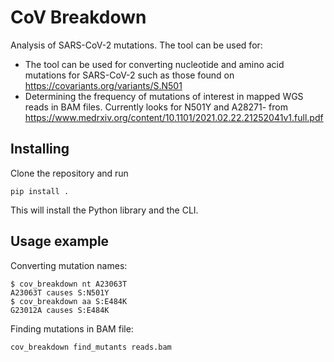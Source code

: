 # CoV Breakdown

Analysis of SARS-CoV-2 mutations. The tool can be used for:

* The tool can be used for converting nucleotide and amino acid mutations for SARS-CoV-2 such as those found on https://covariants.org/variants/S.N501
* Determining the frequency of mutations of interest in mapped WGS reads in BAM files. Currently looks for N501Y and A28271- from https://www.medrxiv.org/content/10.1101/2021.02.22.21252041v1.full.pdf

## Installing

Clone the repository and run

`pip install .`

This will install the Python library and the CLI.

## Usage example

Converting mutation names:

```
$ cov_breakdown nt A23063T
A23063T causes S:N501Y
$ cov_breakdown aa S:E484K
G23012A causes S:E484K
```

Finding mutations in BAM file:

```
cov_breakdown find_mutants reads.bam
```
